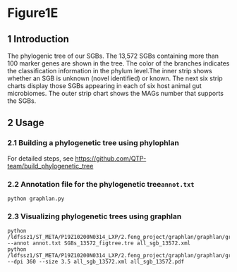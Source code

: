 # Figure1E
 
## 1 Introduction
The phylogenic tree of our SGBs. The 13,572 SGBs containing more than 100 marker genes are shown in the tree. The color of the branches indicates the classification information in the phylum level.The inner strip shows whether an SGB is unknown (novel identified) or known. The next six strip charts display those SGBs appearing in each of six host animal gut microbiomes. The outer strip chart shows the MAGs number that supports the SGBs.

## 2 Usage
### 2.1 Building a phylogenetic tree using phylophlan
For detailed steps, see https://github.com/QTP-team/build_phylogenetic_tree

### 2.2 Annotation file for the phylogenetic tree```annot.txt```
```
python graphlan.py
```

### 2.3 Visualizing phylogenetic trees using graphlan
```
python /ldfssz1/ST_META/P19Z10200N0314_LXP/2.feng_project/graphlan/graphlan/graphlan_annotate.py --annot annot.txt SGBs_13572_figtree.tre all_sgb_13572.xml
python /ldfssz1/ST_META/P19Z10200N0314_LXP/2.feng_project/graphlan/graphlan/graphlan.py --dpi 360 --size 3.5 all_sgb_13572.xml all_sgb_13572.pdf
```